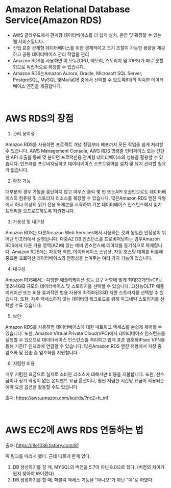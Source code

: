 # Amazon Relational Database Service(Amazon RDS)

- AWS 클라우드에서 관계형 데이터베이스를 더 쉽게 설치, 운영 및 확장할 수 있는 웹 서비스입니다. 
- 산업 표준 관계형 데이터베이스를 위한 경제적이고 크기 조절이 가능한 용량을 제공하고 공통 데이터베이스 관리 작업을 관리
- Amazon RDS를 사용하면 이 모두(CPU, 메모리, 스토리지 및 IOPS)가 따로 분할되므로 독립적으로 확장할 수 있습니다.
- Amazon RDS는Amazon Aurora, Oracle, Microsoft SQL Server, PostgreSQL, MySQL 및MariaDB 중에서 선택할 수 있도록6개의 익숙한 데이터베이스 엔진을 제공합니다.

<br>

# AWS RDS의 장점

 

1. 관리 용이성

Amazon RDS를 사용하면 프로젝트 개념 정립부터 배포까지 모든 작업을 쉽게 처리할 수 있습니다. AWS Management Console, AWS RDS 명령줄 인터페이스 또는 간단한 API 호출을 통해 몇 분이면 프로덕션용 관계형 데이터베이스의 성능을 활용할 수 있습니다. 인프라를 프로비저닝하고 데이터베이스 소프트웨어를 설치 및 유지 관리할 필요가 없습니다.

 

2. 확장 가능

대부분의 경우 가동을 중단하지 않고 마우스 클릭 몇 번 또는API 호출만으로도 데이터베이스의 컴퓨팅 및 스토리지 리소스를 확장할 수 있습니다. 많은Amazon RDS 엔진 유형에서 하나 이상의 읽기 전용 복제본을 시작하여 기본 데이터베이스 인스턴스에서 읽기 트래픽을 오프로드하도록 지원합니다.

 

3. 가용성 및 내구성

Amazon RDS는 다른Amazon Web Services에서 사용하는 것과 동일한 안정성이 뛰어난 인프라에서 실행됩니다. 다중AZ DB 인스턴스를 프로비저닝하는 경우Amazon RDS에서 다른 가용 영역(AZ)에 있는 예비 인스턴스에 데이터를 동기식으로 복제합니다. Amazon RDS에는 자동화 백업, 데이터베이스 스냅샷, 자동 호스팅 대체를 비롯해 중요한 프로덕션 데이터베이스의 안정성을 높여주는 여러 가지 기능이 있습니다.

 

4. 내구성

Amazon RDS에서는 다양한 애플리케이션 성능 요구 사항에 맞게 최대32개의vCPU 및244GiB 규모의 데이터베이스 및 스토리지를 선택할 수 있습니다. 고성능OLTP 애플리케이션 또는 비용 효과적인 범용 사용에 최적화된SSD 지원 스토리지를 선택할 수 있습니다. 또한, 자주 액세스하지 않는 데이터의 워크로드를 위해 마그네틱 스토리지를 선택할 수도 있습니다.

 

5. 보안

Amazon RDS를 사용하면 데이터베이스에 대한 네트워크 액세스를 손쉽게 제어할 수 있습니다. 또한, Amazon Virtual Private Cloud(VPC)에서 데이터베이스 인스턴스를 실행할 수 있으므로 데이터베이스 인스턴스를 격리하고 업계 표준 암호화IPsec VPN을 통해 기존IT 인프라에 연결할 수 있습니다. 많은Amazon RDS 엔진 유형에서 저장 중 암호화 및 전송 중 암호화를 지원합니다.

 

6. 저렴한 비용

매우 저렴한 요금으로 실제로 소비한 리소스에 대해서만 비용을 지불합니다. 또한, 선수금이나 장기 약정이 없는 온디맨드 요금 옵션이나, 훨씬 저렴한 시간당 요금이 적용되는 예약 요금 옵션을 활용할 수도 있습니다

출처:  https://aws.amazon.com/ko/rds/?nc2=h_m1

<br>

# AWS EC2에 AWS RDS 연동하는 법
출처: https://rile1036.tistory.com/81 

위 링크를 따라서 했다. 근데 다르게 한게 있다.

1. DB 생성하기를 할 때, MYSQL의 버전을 5.7이 아닌 8.0으로 했다. (버전의 차이가 뭔지 찾아야 봐야겠다)
2. DB 생성하기를 할 때, 퍼블릭 액세스 기능을 "아니오"가 아닌 "예"로 하였다.

